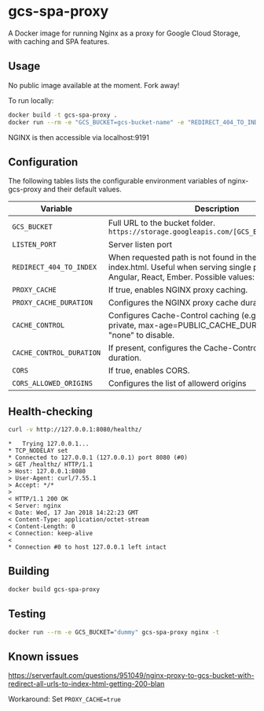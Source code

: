 # gcs-spa-proxy
A Docker image for running Nginx as a proxy for Google Cloud Storage, with caching and SPA features.

## Usage

No public image available at the moment. Fork away!

To run locally:
```bash
docker build -t gcs-spa-proxy .
docker run --rm -e "GCS_BUCKET=gcs-bucket-name" -e "REDIRECT_404_TO_INDEX=true" -p 9191:8080 --expose 8080 gcs-spa-proxy
```

NGINX is then accessible via localhost:9191

## Configuration

The following tables lists the configurable environment variables of nginx-gcs-proxy and their default values.

Variable | Description | Default
--- | --- | ---
`GCS_BUCKET` | Full URL to the bucket folder. `https://storage.googleapis.com/[GCS_BUCKET]/index.html` | None - required!
`LISTEN_PORT` | Server listen port | 8080
`REDIRECT_404_TO_INDEX` | When requested path is not found in the bucket, return index.html. Useful when serving single page apps, like Angular, React, Ember. Possible values: "true", "false". | "false"
`PROXY_CACHE` | If true, enables NGINX proxy caching. | "false"
`PROXY_CACHE_DURATION` | Configures the NGINX proxy cache duration. | "30m"
`CACHE_CONTROL` | Configures Cache-Control caching (e.g. Cache-Control: private, max-age=PUBLIC_CACHE_DURATION). Set to "none" to disable. | "private"
`CACHE_CONTROL_DURATION` | If present, configures the Cache-Control headers to this duration. | "1h"
`CORS` | If true, enables CORS. | "false"
`CORS_ALLOWED_ORIGINS` | Configures the list of allowerd origins | "*"

## Health-checking

```bash
curl -v http://127.0.0.1:8080/healthz/

```
```
*   Trying 127.0.0.1...
* TCP_NODELAY set
* Connected to 127.0.0.1 (127.0.0.1) port 8080 (#0)
> GET /healthz/ HTTP/1.1
> Host: 127.0.0.1:8080
> User-Agent: curl/7.55.1
> Accept: */*
>
< HTTP/1.1 200 OK
< Server: nginx
< Date: Wed, 17 Jan 2018 14:22:23 GMT
< Content-Type: application/octet-stream
< Content-Length: 0
< Connection: keep-alive
<
* Connection #0 to host 127.0.0.1 left intact
```

## Building

```bash
docker build gcs-spa-proxy

```

## Testing

```bash
docker run --rm -e GCS_BUCKET="dummy" gcs-spa-proxy nginx -t
```

## Known issues

https://serverfault.com/questions/951049/nginx-proxy-to-gcs-bucket-with-redirect-all-urls-to-index-html-getting-200-blan

Workaround: Set `PROXY_CACHE=true`